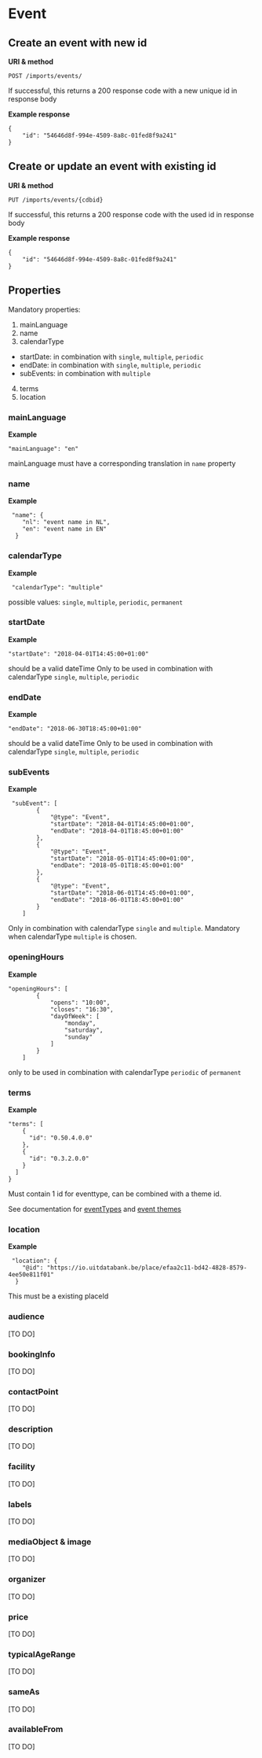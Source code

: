 ---
---

# Event

## Create an event with new id

**URI & method**

```
POST /imports/events/
```

If successful, this returns a 200 response code with a new unique id in response body

**Example response**

```
{
    "id": "54646d8f-994e-4509-8a8c-01fed8f9a241"
}
```

## Create or update an event with existing id

**URI & method**

```
PUT /imports/events/{cdbid}
```

If successful, this returns a 200 response code with the used id in response body

**Example response**

```
{
    "id": "54646d8f-994e-4509-8a8c-01fed8f9a241"
}
```

## Properties

Mandatory properties:
1. mainLanguage
2. name
3. calendarType
  * startDate: in combination with `single`, `multiple`, `periodic`
  * endDate: in combination with `single`, `multiple`, `periodic`
  * subEvents: in combination with `multiple`
4. terms
5. location


### mainLanguage

**Example**

```
"mainLanguage": "en"
```
mainLanguage must have a corresponding translation in `name` property

### name

**Example**

```
 "name": {
    "nl": "event name in NL",
    "en": "event name in EN"
  }
```

### calendarType

**Example**

```
 "calendarType": "multiple"
```
possible values: `single`, `multiple`, `periodic`, `permanent`

### startDate

**Example**

```
"startDate": "2018-04-01T14:45:00+01:00"
```
should be a valid dateTime
Only to be used in combination with calendarType `single`, `multiple`, `periodic`

### endDate

**Example**

```
"endDate": "2018-06-30T18:45:00+01:00"
```
should be a valid dateTime
Only to be used in combination with calendarType `single`, `multiple`, `periodic`

### subEvents

**Example**

```
 "subEvent": [
        {
            "@type": "Event",
            "startDate": "2018-04-01T14:45:00+01:00",
            "endDate": "2018-04-01T18:45:00+01:00"
        },
        {
            "@type": "Event",
            "startDate": "2018-05-01T14:45:00+01:00",
            "endDate": "2018-05-01T18:45:00+01:00"
        },
        {
            "@type": "Event",
            "startDate": "2018-06-01T14:45:00+01:00",
            "endDate": "2018-06-01T18:45:00+01:00"
        }
    ]
```

Only in combination with calendarType `single` and `multiple`. Mandatory when calendarType `multiple` is chosen.

### openingHours

**Example**

```
"openingHours": [
        {
            "opens": "10:00",
            "closes": "16:30",
            "dayOfWeek": [
                "monday",
                "saturday",
                "sunday"
            ]
        }
    ]
```
only to be used in combination with calendarType `periodic` of `permanent`

### terms

**Example**

```
"terms": [
    {
      "id": "0.50.4.0.0"
    },
    {
      "id": "0.3.2.0.0"
    }
  ]
}
```
Must contain 1 id for eventtype, can be combined with a theme id.

See documentation for [eventTypes](http://documentatie.uitdatabank.be/content/uitdatabank/latest/categorisatie/type_aanbod/) and [event themes](http://documentatie.uitdatabank.be/content/uitdatabank/latest/categorisatie/combinatie_type_thema/)

### location

**Example**

```
 "location": {
    "@id": "https://io.uitdatabank.be/place/efaa2c11-bd42-4828-8579-4ee50e811f01"
  }
```
This must be a existing placeId

### audience
[TO DO]

### bookingInfo
[TO DO]

### contactPoint
[TO DO]

### description
[TO DO]

### facility
[TO DO]

### labels
[TO DO]

### mediaObject & image
[TO DO]

### organizer
[TO DO]

### price
[TO DO]

### typicalAgeRange
[TO DO]

### sameAs
[TO DO]

### availableFrom
[TO DO]
